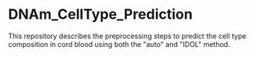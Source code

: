 # DNAm_CellType_Prediction
 This repository describes the preprocessing steps to predict the cell type composition in cord blood using both the "auto" and "IDOL" method.
